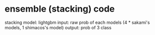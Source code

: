 # ensemble (stacking)  code
stacking model: lightgbm
input: raw prob of each models (4 * sakami's models, 1 shimacos's model)
output: prob of 3 class


